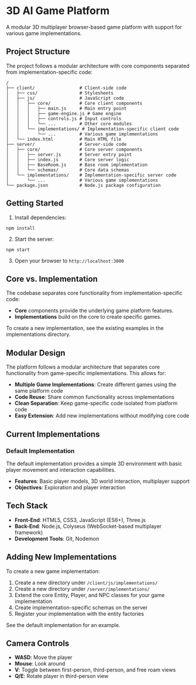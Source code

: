 # 3D AI Game Platform

A modular 3D multiplayer browser-based game platform with support for various game implementations.

## Project Structure

The project follows a modular architecture with core components separated from implementation-specific code:

```
/
├── client/                 # Client-side code
│   ├── css/                # Stylesheets
│   ├── js/                 # JavaScript code
│   │   ├── core/           # Core client components
│   │   │   ├── main.js     # Main entry point
│   │   │   ├── game-engine.js # Game engine
│   │   │   ├── controls.js # Input controls
│   │   │   └── ...         # Other core modules
│   │   └── implementations/ # Implementation-specific client code
│   │       └── ...         # Various game implementations
│   └── index.html          # Main HTML file
├── server/                 # Server-side code
│   ├── core/               # Core server components
│   │   ├── server.js       # Server entry point
│   │   ├── index.js        # Core server logic
│   │   ├── BaseRoom.js     # Base room implementation
│   │   └── schemas/        # Core data schemas
│   └── implementations/    # Implementation-specific server code
│       └── ...             # Various game implementations
└── package.json            # Node.js package configuration
```

## Getting Started

1. Install dependencies:
```
npm install
```

2. Start the server:
```
npm start
```

3. Open your browser to `http://localhost:3000`

## Core vs. Implementation

The codebase separates core functionality from implementation-specific code:

- **Core** components provide the underlying game platform features.
- **Implementations** build on the core to create specific games.

To create a new implementation, see the existing examples in the implementations directory.

## Modular Design

The platform follows a modular architecture that separates core functionality from game-specific implementations. This allows for:

- **Multiple Game Implementations**: Create different games using the same platform code
- **Code Reuse**: Share common functionality across implementations
- **Clean Separation**: Keep game-specific code isolated from platform code
- **Easy Extension**: Add new implementations without modifying core code

## Current Implementations

### Default Implementation

The default implementation provides a simple 3D environment with basic player movement and interaction capabilities.

- **Features**: Basic player models, 3D world interaction, multiplayer support
- **Objectives**: Exploration and player interaction

## Tech Stack

- **Front-End**: HTML5, CSS3, JavaScript (ES6+), Three.js
- **Back-End**: Node.js, Colyseus (WebSocket-based multiplayer framework)
- **Development Tools**: Git, Nodemon

## Adding New Implementations

To create a new game implementation:

1. Create a new directory under `/client/js/implementations/`
2. Create a new directory under `/server/implementations/`
3. Extend the core Entity, Player, and NPC classes for your game implementation
4. Create implementation-specific schemas on the server
5. Register your implementation with the entity factories

See the default implementation for an example.

## Camera Controls

- **WASD**: Move the player
- **Mouse**: Look around
- **V**: Toggle between first-person, third-person, and free roam views
- **Q/E**: Rotate player in third-person view
